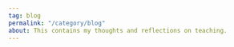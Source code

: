 ```yaml
---
tag: blog
permalink: "/category/blog"
about: This contains my thoughts and reflections on teaching.
---
```

